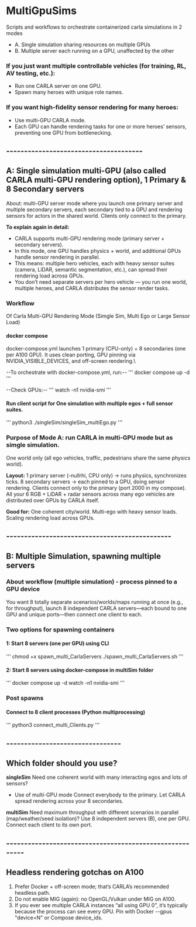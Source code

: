 # MultiGpuSims
Scripts and workflows to orchestrate containerized carla simulations in 2 modes
* A. Single simulation sharing resources on multiple GPUs
* B. Multiple server each running on a GPU, unaffected by the other

### If you just want multiple controllable vehicles (for training, RL, AV testing, etc.):
* Run one CARLA server on one GPU.
* Spawn many heroes with unique role names.

### If you want high-fidelity sensor rendering for many heroes:
* Use multi-GPU CARLA mode.
* Each GPU can handle rendering tasks for one or more heroes’ sensors, preventing one GPU from bottlenecking.

## -------------------------------------- ##
## A: Single simulation multi-GPU (also called CARLA multi-GPU rendering option), 1 Primary & 8 Secondary servers

About: multi-GPU server mode where you launch one primary server and multiple secondary servers, each secondary tied to a GPU and rendering sensors for actors in the shared world. Clients only connect to the primary.

**To explain again in detail:**

* CARLA supports multi-GPU rendering mode (primary server + secondary servers).
* In this mode, one GPU handles physics + world, and additional GPUs handle sensor rendering in parallel.
* This means: multiple hero vehicles, each with heavy sensor suites (camera, LiDAR, semantic segmentation, etc.), can spread their rendering load across GPUs.
* You don’t need separate servers per hero vehicle — you run one world, multiple heroes, and CARLA distributes the sensor render tasks.

### Workflow 
Of Carla Multi-GPU Rendering Mode (Simgle Sim, Multi Ego or Large Sensor Load)

#### docker compose 
docker-compose.yml launches 1 primary (CPU-only) + 8 secondaries (one per A100 GPU). 
It uses clean porting, GPU pinning via NVIDIA_VISIBLE_DEVICES, and off-screen rendering.\

--To orchestrate with docker-compose.yml, run:--
'''
docker compose up -d
'''

--Check GPUs:--
'''
watch -n1 nvidia-smi
'''


#### Run client script for One simulation with multiple egos + full sensor suites.
'''
python3 ./singleSim/singleSim_multiEgo.py
'''

### Purpose of Mode A: run CARLA in multi-GPU mode but as simgle simulation.
One world only (all ego vehicles, traffic, pedestrians share the same physics world).

**Layout:**
1 primary server (-nullrhi, CPU only) → runs physics, synchronizes ticks.
8 secondary servers → each pinned to a GPU, doing sensor rendering.
Clients connect only to the primary (port 2000 in my compose).
All your 6 RGB + LiDAR + radar sensors across many ego vehicles are distributed over GPUs by CARLA itself.

**Good for:**
One coherent city/world.
Multi-ego with heavy sensor loads.
Scaling rendering load across GPUs.


## ---------------------------------------------- ##
## B: Multiple Simulation, spawning multiple servers

### About workflow (multiple simulation) - process pinned to a GPU device
You want 8 totally separate scenarios/worlds/maps running at once (e.g., for throughput),
launch 8 independent CARLA servers—each bound to one GPU and unique ports—then connect one client to each.

### Two options for spawning containers
#### 1: Start 8 servers (one per GPU) using CLI
'''
chmod +x spawn_multi_CarlaServers
./spawn_multi_CarlaServers.sh
'''

#### 2: Start 8 servers using docker-compose in multiSim folder
'''
docker compose up -d
watch -n1 nvidia-smi
'''

### Post spawns
#### Connect to 8 client processes (Python multiprocessing)
'''
python3 connect_multi_Clients.py
'''


## -------------------------------- ##
## Which folder should you use?

**singleSim**
Need one coherent world with many interacting egos and lots of sensors?
* Use of multi-GPU mode
Connect everybody to the primary. Let CARLA spread rendering across your 8 secondaries.

**multiSim**
Need maximum throughput with different scenarios in parallel (map/weather/seed isolation)?
Use 8 independent servers (B), one per GPU. Connect each client to its own port.


## -------------------------------------------------------- ##
## Headless rendering gotchas on A100
1. Prefer Docker + off-screen mode; that’s CARLA’s recommended headless path.
2. Do not enable MIG (again): no OpenGL/Vulkan under MIG on A100.
3. If you ever see multiple CARLA instances “all using GPU 0”, it’s typically because the process can see every GPU. Pin with Docker --gpus "device=N" or Compose device_ids.